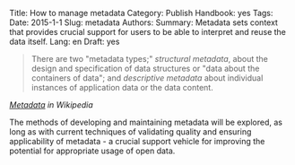 Title: How to manage metadata
Category: Publish
Handbook: yes
Tags:
Date: 2015-1-1
Slug: metadata
Authors:
Summary: Metadata sets context that provides crucial support for users to be able to interpret and reuse the data itself.
Lang: en
Draft: yes


> There are two "metadata types;" *structural metadata*, about the design and specification of data structures or "data about the containers of data"; and *descriptive metadata* about individual instances of application data or the data content.

*[Metadata](http://en.wikipedia.org/wiki/Metadata) in Wikipedia*

The methods of developing and maintaining metadata will be explored, as long as with current techniques of validating quality and ensuring applicability of metadata - a crucial support vehicle for improving the potential for appropriate usage of open data.
